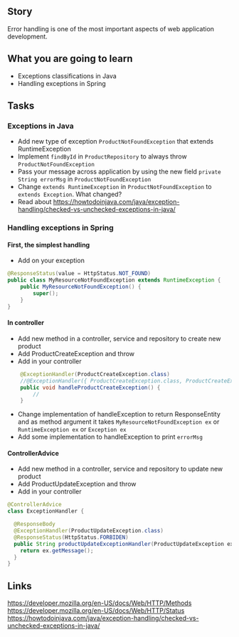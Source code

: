 ## Story
Error handling is one of the most important aspects of web application development.

## What you are going to learn
- Exceptions classifications in Java
- Handling exceptions in Spring

## Tasks

### Exceptions in Java
- Add new type of exception `ProductNotFoundException` that extends RuntimeException
- Implement `findById` in `ProductRepository` to always throw `ProductNotFoundException`
- Pass your message across application by using the new field `private String errorMsg` in `ProductNotFoundException`
- Change `extends RuntimeException` in `ProductNotFoundException` to `extends Exception`. What changed?
- Read about https://howtodoinjava.com/java/exception-handling/checked-vs-unchecked-exceptions-in-java/

### Handling exceptions in Spring

#### First, the simplest handling
- Add on your exception
```java
@ResponseStatus(value = HttpStatus.NOT_FOUND)
public class MyResourceNotFoundException extends RuntimeException {
    public MyResourceNotFoundException() {
        super();
    }
}
```

#### In controller
- Add new method in a controller, service and repository to create new product
- Add ProductCreateException and throw
- Add in your controller
```java
    @ExceptionHandler(ProductCreateException.class)
    //@ExceptionHandler({ ProductCreateException.class, ProductCreateException2.class })
    public void handleProductCreateException() {
        //
    }
```
- Change implementation of handleException to return ResponseEntity and as method argument it takes `MyResourceNotFoundException ex` or `RuntimeException ex` or `Exception ex`
- Add some implementation to handleException to print `errorMsg`


#### ControllerAdvice
- Add new method in a controller, service and repository to update new product
- Add ProductUpdateException and throw
- Add in your controller
```java
@ControllerAdvice
class ExceptionHandler {

  @ResponseBody
  @ExceptionHandler(ProductUpdateException.class)
  @ResponseStatus(HttpStatus.FORBIDEN)
  public String productUpdateExceptionHandler(ProductUpdateException ex) {
    return ex.getMessage();
  }
}
```


## Links
https://developer.mozilla.org/en-US/docs/Web/HTTP/Methods
https://developer.mozilla.org/en-US/docs/Web/HTTP/Status
https://howtodoinjava.com/java/exception-handling/checked-vs-unchecked-exceptions-in-java/
